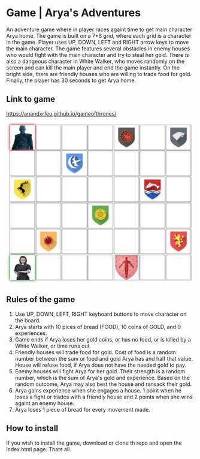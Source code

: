 # Game | Arya's Adventures

An adventure game where in player races againt time to get main character Arya home. The game is built on a 7*6 grid, where each grid is a character in the game. Player uses UP, DOWN, LEFT and RIGHT arrow keys to move the main character. The game features several obstacles in enemy houses who would fight with the main character and try to steal her gold. There is also a dangeous character in White Walker, who moves randomly on the screen and can kill the main player and end the game instantly. On the bright side, there are friendly houses who are willing to trade food for gold. Finally, the player has 30 seconds to get Arya home.

## Link to game
https://anandxrfeu.github.io/gameofthrones/

![](./images/board.png)

## Rules of the game
1. Use UP, DOWN, LEFT, RIGHT keyboard buttons to move character on the board. 
2. Arya starts with 10 pices of bread (FOOD), 10 coins of GOLD, and 0 experiences. 
3. Game ends if Arya loses her gold coins, or has no food, or is killed by a White Walker, or time runs out. 
4. Friendly houses will trade food for gold. Cost of food is a random number between the sum or food and gold Arya has and half that value. House will refuse food, if Arya does not have the needed gold to pay. 
5. Enemy houses will fight Arya for her gold. Their strength is a random number, which is the sum of Arya's gold and experience. Based on the random outcome, Arya may also best the house and ransack their gold. 
6. Arya gains experience when she engages a house. 1 point when he loses a fight or trades with a friendly house and 2 points when she wins againt an enemy house. 
7. Arya loses 1 piece of bread for every movement made. 

## How to install
If you wish to install the game, download or clone th repo and open the index.html page. Thats all. 